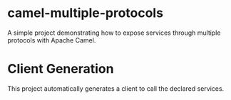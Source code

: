 # camel-multiple-protocols
A simple project demonstrating how to expose services through multiple protocols with Apache Camel.


# Client Generation

This project automatically generates a client to call the declared services.
